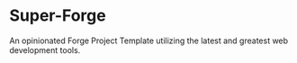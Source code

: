 # Super-Forge
An opinionated Forge Project Template utilizing the latest and greatest web development tools. 
